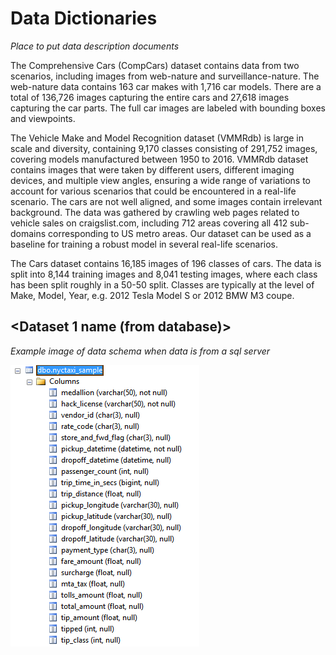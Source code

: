 # Data Dictionaries
_Place to put data description documents_

The Comprehensive Cars (CompCars) dataset contains data from two scenarios, including images from web-nature and surveillance-nature. The web-nature data contains 163 car makes with 1,716 car models. There are a total of 136,726 images capturing the entire cars and 27,618 images capturing the car parts. The full car images are labeled with bounding boxes and viewpoints.

The Vehicle Make and Model Recognition dataset (VMMRdb) is large in scale and diversity, containing 9,170 classes consisting of 291,752 images, covering models manufactured between 1950 to 2016. VMMRdb dataset contains images that were taken by different users, different imaging devices, and multiple view angles, ensuring a wide range of variations to account for various scenarios that could be encountered in a real-life scenario. The cars are not well aligned, and some images contain irrelevant background. The data was gathered by crawling web pages related to vehicle sales on craigslist.com, including 712 areas covering all 412 sub-domains corresponding to US metro areas. Our dataset can be used as a baseline for training a robust model in several real-life scenarios.  

The Cars dataset contains 16,185 images of 196 classes of cars. The data is split into 8,144 training images and 8,041 testing images, where each class has been split roughly in a 50-50 split. Classes are typically at the level of Make, Model, Year, e.g. 2012 Tesla Model S or 2012 BMW M3 coupe.


## <Dataset 1 name (from database)\>

_Example image of data schema when data is from a sql server_

![](data-dictionary-from-sql-table.PNG)

